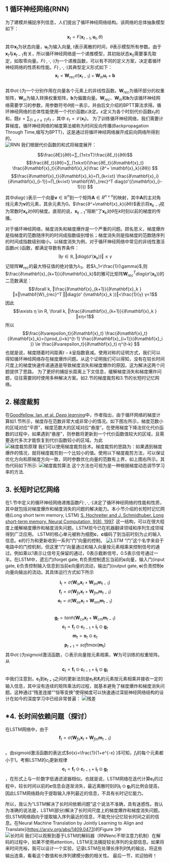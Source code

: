 ﻿
## 1 循环神经网络(RNN)

为了建模并捕捉序列信息，人们提出了循环神经网络结构。该网络的总体抽象模型如下： 
$$\mathbf{x}_t=F(\mathbf{x}_{t-1},\mathbf{u}_t,θ)$$
其中$\mathbf{x}_t$为状态向量，$\mathbf{u}_t$为输入向量, $t$表示离散的时间，$θ$表示模型所有参数。由于$\mathbf{x}_t$与$\mathbf{x}_{t-1}$有关，所以循环神经网络是一个递推模型，其初始状态$\mathbf{x}_0$需要事先取定，如取零向量。$F(⋅,⋅,⋅)$为一个递推函数，可以有不同的定义方案，决定着循环神经网络的性质和性能。$F(⋅,⋅,⋅)$其典型定义形式如下：
$$\mathbf{x}_t=\mathbf{W}_{rec} σ(\mathbf{x}_{t-1} )+\mathbf{W}_{in}\mathbf{u}_t+\mathbf{b}$$  
其中$\sigma(⋅)$为一个分别作用在向量各个元素上的非线性函数。$\mathbf{W}_{rec}$为循环部分的权重矩阵，$\mathbf{W}_{in}$为输入转换权重矩阵，$\mathbf{b}$为偏置向量。$\mathbf{W}_{rec}$、$\mathbf{W}_{in}$和$\mathbf{b}$为该循环神经网络需要学习的参数，用参数符号$θ$统一表示，并由后文介绍的BPTT算法求得。循环神经网络的总体性能使用一个代价函数$\varepsilon$决定。$\varepsilon$定义为各个时刻代价函数$\varepsilon_t$的和，既$\varepsilon=∑_{(1≤t≤T)}\varepsilon_t$ ，其中 $\varepsilon_t=\mathcal{L}(\mathbf{x}_t)$。
为了训练循环神经网络，我们需要计算梯度。循环神经网络的梯度算法被称为时间反向传播(Backpropagation Through Time,缩写为BPTT)，这是通过将循环神经网络展开成前向网络所得到的。  
![RNN](https://github.com/stikbuf/stikbuf.github.io/blob/master/images/RNN%E4%B8%8E%E6%A2%AF%E5%BA%A6%E7%88%86%E7%82%B8%E6%A2%AF%E5%BA%A6%E6%B6%88%E5%A4%B1/RNN.png?raw=true)
我们根据代价函数的和式将梯度展开：

$$\frac{∂E}{∂θ}=∑_{1≤t≤T}\frac{∂E_t}{∂θ}$$
$$\frac{∂E_t}{∂θ}=∑_{1≤k≤t}(\frac{∂E_t}{∂\mathbf{x}_t}  \frac{∂\mathbf{x}_t}{∂\mathbf{x}_k}\frac  {∂^+ \mathbf{x}_k}{∂θ}) $$
$$\frac{∂\mathbf{x}_t}{∂\mathbf{x}_k}=∏_{k<i≤t} \frac{∂\mathbf{x}_i}{∂\mathbf{x}_{i-1}}=∏_{k<i≤t} \mathbf{W}_{rec}^T diag(σ'{(\mathbf{x}_{i-1}})) $$

其中$diag(⋅)$表示一个向量$\mathbf{v}\in \mathbb{R}^n$到一个矩阵$\mathbf{A}\in R^{n×n}$的映射，其中$\mathbf{A}$的主对角线元素为$\mathbf{v}$的元素，其余元素为$0$。$\frac{∂^+\mathbf{x}_k}{∂θ}$表示将$\mathbf{x}_{k-1}$视为常数时$\mathbf{x}_k$对$θ$的梯度。直观的说，$\mathbf{x}_{k-1}$“阻断”了$\mathbf{x}_k$对$θ$在$k$时刻以前的梯度的传播。

对于循环神经网络，梯度消失和梯度爆炸是一个严重的问题。顾名思义，梯度爆炸是指梯度的范数随序列的时间成指数级别增长；梯度消失则是指梯度的范数随序列的时间成指数级别缩小。以梯度消失为例，对于循环神经网络中常见的非线性激活函数$\sigma(\cdot)$函数，都满足导数有界条件：
$$\exists γ \in \mathbb{R},‖diag(σ' (\mathbf{x}_k ))‖ \le γ$$
记矩阵$\mathbf{W}_{rec}$的最大特征值的绝对值为$λ_1$。若$λ_1<\frac{1}{\gamma}$,则$\frac{∂\mathbf{x}_{k+1}}{∂\mathbf{x}_k}$的雅可比矩阵$\mathbf{W}^{T}_{rec}  diag(σ' (\mathbf{x}_k ))$的二范数满足：
$$\forall k, ‖\frac{∂\mathbf{x}_{k+1}}{∂\mathbf{x}_k }‖≤‖\mathbf{W}_{rec}^T ‖‖diag(σ' (\mathbf{x}_k ))‖<\frac{1}{γ} γ<1$$
因此
$$\exists η \in R, \forall k, ‖\frac{∂\mathbf{x}_{k+1}}{∂\mathbf{x}_k }‖≤η<1$$
所以
$$\frac{∂\varepsilon_t}{∂\mathbf{x}_t}  \frac{∂\mathbf{x}_t}{∂\mathbf{x}_k}=(\prod_{i=k}^{t-1} \frac{∂\mathbf{x}_{i+1}}{∂\mathbf{x}_i }) \le \frac{∂\varepsilon_t}{∂\mathbf{x}_t} η^{t-k} $$
也就是说，梯度随着时间距离$t-k$呈指数衰减。使用对称的证明方式，我们可以得知循环神经网络存在梯度爆炸问题。从这个证明我们可以得知，没有在较长时间尺度上的梯度快速传递通道是导致梯度消失和梯度爆炸的原因，这为解决这两个问题提供了思路。
为了更好的捕捉长距离上下文信息，缓解梯度消失和梯度爆炸问题，往往需要同时使用多种解决方案。如2.节的梯度裁剪和3.节的长短时记忆网络。  

## 2. 梯度裁剪
在[Goodfellow, Ian, et al. _Deep learning_](https://www.deeplearningbook.org/)中，作者指出，由于循环网络的梯度计算如1.节所示，梯度存在范数非常大或非常小的情况。如下图左所示，梯度范数小的区域对应“平原”，梯度范数大的区域对应“悬崖”。在使用梯度下降法优化代价函数的过程中，如果遇到“悬崖”，则参数将更新到一个代价函数值较大的区域，且需要迭代多次才能恢复到代价函数较小的区域。为此  
![梯度裁剪原理](https://github.com/stikbuf/stikbuf.github.io/blob/master/images/RNN%E4%B8%8E%E6%A2%AF%E5%BA%A6%E7%88%86%E7%82%B8%E6%A2%AF%E5%BA%A6%E6%B6%88%E5%A4%B1/%E6%A2%AF%E5%BA%A6%E8%A3%81%E5%89%AA%E5%8E%9F%E7%90%86.png?raw=true)
我们可以使用梯度裁剪技术。梯度裁剪的思路为：如果遇到梯度爆炸的情况，就将梯度裁剪到一个比较小的值。使用以下梯度裁剪方法，可以保证优化方向和原梯度方向一致，同时参数优化向量的范数有上界，如上图右所示。其伪代码如下所示:
![梯度裁剪算法](https://github.com/stikbuf/stikbuf.github.io/blob/master/images/RNN%E4%B8%8E%E6%A2%AF%E5%BA%A6%E7%88%86%E7%82%B8%E6%A2%AF%E5%BA%A6%E6%B6%88%E5%A4%B1/%E6%A2%AF%E5%BA%A6%E8%A3%81%E5%89%AA%E7%AE%97%E6%B3%95.png?raw=true)
这个方法也可视为是一种根据梯度动态调节学习率的方法.

## 3. 长短时记忆网络
在1.节中定义的循环神经网络递推函数$F(⋅,⋅,⋅)$决定了循环神经网络的性能和性质，其中就包括对梯度爆炸和梯度消失的问题的解决能力。本小节介绍的长短时记忆网络(Long short term memory, LSTM) [S. Hochreiter and J. Schmidhuber. Long short-term memory. Neural Computation, 9(8), 1997](https://www.bioinf.jku.at/publications/older/2604.pdf). 这一结构，可以在很大程度上缓解梯度爆炸和梯度消失问题。LSTM现今已在机器翻译领域和序列生成领域得到广泛应用。
LSTM的核心单元被称为细胞$\mathbf{c}$，$\mathbf{c}$编码了到当前时刻为止的输入信息。$\mathbf{c}$的行为和更新收到一系列“门”向量的控制。
![LSTM](https://github.com/stikbuf/stikbuf.github.io/blob/master/images/RNN%E4%B8%8E%E6%A2%AF%E5%BA%A6%E7%88%86%E7%82%B8%E6%A2%AF%E5%BA%A6%E6%B6%88%E5%A4%B1/LSTM.png?raw=true)
“门”这个名字来自于电路中的门控机制，但这里“门”向量通过和输入向量按元素相乘来控制信号的通过。例如乘以1表示让信号无保留的通过，0表示截断信号，0.5表示信号通过一半。在LSTM中，遗忘门(forget gate, $\mathbf{f}$)负责控制遗忘当前的$\mathbf{c}$向量，输入门(input gate, $\mathbf{i}$)负责控制输入信息到当前$\mathbf{c}$向量的流动，输出门(output gate, $\mathbf{o}$)负责控制$\mathbf{c}$向量向输出的流动。其具体运行方式如下所示

$$ \mathbf{i}_t=σ(\mathbf{W}_{ix} \mathbf{x}_t+\mathbf{W}_{im} \mathbf{m}_{t-1} )$$
$$ \mathbf{f}_t=σ(\mathbf{W}_{fx} \mathbf{x}_t+\mathbf{W}_{fm} \mathbf{m}_{t-1})$$
$$\mathbf{o}_t=σ(\mathbf{W}_{ox} \mathbf{x}_t+\mathbf{W}_{om} \mathbf{m}_{t-1} ) $$   
$$\mathbf{g}_t= tanh (\mathbf{W}_{cx} \mathbf{x}_t+\mathbf{W}_{cm} \mathbf{m}_{t-1} )$$
$$\mathbf{c}_t=\mathbf{f}_t \odot \mathbf{c}_{t-1} + \mathbf{i}_t\odot⁡ \mathbf{g}_t$$
$$\mathbf{m}_t=\mathbf{o}_t \odot \mathbf{c}_t$$
$$\mathbf{p}_{t+1}=softmax(\mathbf{m}_t)$$
其中$σ(⋅)$为sigmoid激活函数，$\odot$表示向量按元素相乘，$\mathbf{W}$为可训练的权重矩阵。从$$\mathbf{c}_t=\mathbf{f}_t \odot \mathbf{c}_{t-1} + \mathbf{i}_t\odot⁡ \mathbf{g}_t$$中我们注意到，$\mathbf{c}_t$到$\mathbf{c}_{t+1}$之间的更新法则是$\mathbf{c}_t$和$\mathbf{f}_t$的元素按元素相乘并接收一定的输入信息，其中没有连续的矩阵乘法的过程，就基本避免了梯度爆炸和梯度消失问题。这种通过“残差连接”“恒等变换”使得梯度可以快速通过深层神经网络结构的设计在如今的深度学习中已经非常普遍：
![残差](https://github.com/stikbuf/stikbuf.github.io/blob/master/images/RNN%E4%B8%8E%E6%A2%AF%E5%BA%A6%E7%88%86%E7%82%B8%E6%A2%AF%E5%BA%A6%E6%B6%88%E5%A4%B1/%E6%AE%8B%E5%B7%AE%E5%A5%97%E8%B7%AF.jpg?raw=true)

## \*4. 长时间依赖问题（探讨）
在LSTM网络中，由于
$$ \mathbf{f}_t=σ(\mathbf{W}_{fx} \mathbf{x}_t+\mathbf{W}_{fm} \mathbf{m}_{t-1})$$  
。由sigmoid激活函数的表达式$σ(x)=\frac{1}{1+e^{-x} }$可知，$f_t$的每个元素都小于$1$。考察LSTM的$c_t$更新规律
$$\mathbf{c}_t=\mathbf{f}_t \odot \mathbf{c}_{t-1} + \mathbf{i}_t\odot⁡ \mathbf{g}_t$$
，在形式上与一阶数字低通滤波器相似。也就是说，LSTM网络在迭代计算$\mathbf{c}_t$的过程中，较长时间以前的$\mathbf{c}$信息会逐渐消失，最近离散时刻的$\mathbf{i}
_t\odot \mathbf{g}_t$的比例会提高，因此LSTM网络趋向于提取输入序列最近的信息，不具有长时记忆能力。

所以，我认为“LSTM解决了长时间依赖问题”这个说法不准确，具有迷惑性。我认为准确的说法是，LSTM(部分)解决了长时间尺度上的梯度爆炸和梯度消失问题。但LSTM网络趋向于提取输入序列最近的信息，不能充分记忆较长时间之前的信息。在Neural Machine Translation by Jointly Learning to Align and Translate](https://arxiv.org/abs/1409.0473)的Figure 3中   
![长时间](https://github.com/stikbuf/stikbuf.github.io/blob/master/images/RNN%E4%B8%8E%E6%A2%AF%E5%BA%A6%E7%88%86%E7%82%B8%E6%A2%AF%E5%BA%A6%E6%B6%88%E5%A4%B1/%E9%95%BF%E6%97%B6%E9%97%B4%E8%AE%B0%E5%BF%86.png?raw=true)
我们可以观察到基于LSTM的解码器（RNNenc不带注意力机制）在解码的过程中，如果不使用attention，LSTM无法捕捉较长序列的全部信息。如果将来时间充裕，我可以设计一个实验，记录LSTM在处理长序列时$\mathbf{f}_t$的输出，将这些输出连乘，看看这个数值和长序列建模分数的相关性。
最后一节，欢迎拍砖！












